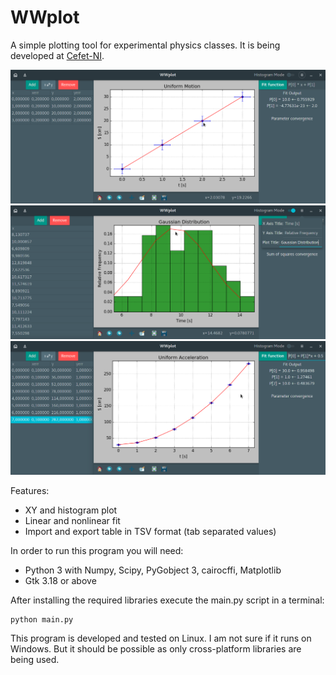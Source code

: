 # WWplot

A simple plotting tool for experimental physics classes. It is being developed at [Cefet-NI](http://www.cefet-rj.br/index.php/nova-iguacu).

![](images/linear_fit.png)
![](images/gaussian_distribution.png)
![](images/nonlinear_fit.png) 

Features:

- XY and histogram plot
- Linear and nonlinear fit
- Import and export table in TSV format (tab separated values) 

In order to run this program you will need:

- Python 3 with Numpy, Scipy, PyGobject 3, cairocffi, Matplotlib
- Gtk 3.18 or above

After installing the required libraries execute the main.py script in a
terminal:

	python main.py

This program is developed and tested on Linux. I am not sure if it runs on Windows. But it should be possible as only cross-platform libraries are being used.